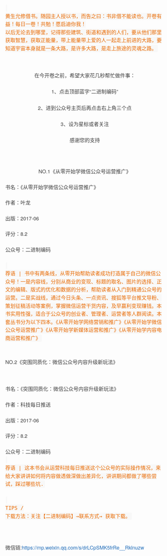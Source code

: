 <div class="output_wrapper" id="output_wrapper_id" style="font-size: 16px; color: rgb(62, 62, 62); line-height: 1.6; word-spacing: 0px; letter-spacing: 0px; font-family: 'Helvetica Neue', Helvetica, 'Hiragino Sans GB', 'Microsoft YaHei', Arial, sans-serif;"><p style="font-size: inherit; color: inherit; line-height: inherit; padding: 0px; margin: 1.5em 0px;"><code style="font-size: inherit; line-height: inherit; overflow-wrap: break-word; padding: 2px 4px; border-radius: 4px; margin: 0px 2px; color: rgb(233, 105, 0); background: rgb(248, 248, 248);">
黄生允修借书。随园主人授以书，而告之曰：书非借不能读也。开卷有益！每日一卷！共勉！愿启迪你我！
以后无论去到哪里，记得那些建筑、街道和遇到的人们，要从他们那里获取智慧，获取正能量，带上能量带上爱的人一起走上前进的大路，要知道宇宙本身就是一条大路，是许多大路，是走上旅途的灵魂之路。</code></p>
<figure style="font-size: inherit; color: inherit; line-height: inherit; margin: 0px; padding: 0px;"><img src="https://p9-juejin.byteimg.com/tos-cn-i-k3u1fbpfcp/2340f751d021437e80e16fbaf587abf4~tplv-k3u1fbpfcp-watermark.image" alt="" title="" style="font-size: inherit; color: inherit; line-height: inherit; padding: 0px; display: block; margin: 0px auto; max-width: 100%;"><figcaption style="line-height: inherit; margin: 0px; padding: 0px; margin-top: 10px; text-align: center; color: rgb(153, 153, 153); font-size: 0.7em;"></figcaption></figure><br><center style="font-size: inherit; color: inherit; line-height: inherit; margin: 0px; padding: 0px;">在今开卷之前，希望大家花几秒帮忙做件事：</center><br><center style="font-size: inherit; color: inherit; line-height: inherit; margin: 0px; padding: 0px;"><font color="red" size="72" style="font-size: inherit; color: inherit; line-height: inherit; margin: 0px; padding: 0px;">1、点击顶部蓝字“二进制编码”</font></center><br><center style="font-size: inherit; color: inherit; line-height: inherit; margin: 0px; padding: 0px;">2、进到公众号主页后再点击右上角三个点</center><br><center style="font-size: inherit; color: inherit; line-height: inherit; margin: 0px; padding: 0px;">3、设为星标或者关注</center><br><center style="font-size: inherit; color: inherit; line-height: inherit; margin: 0px; padding: 0px;">感谢您的支持</center><p style="font-size: inherit; color: inherit; line-height: inherit; padding: 0px; margin: 1.5em 0px;"></p>
<p style="font-size: inherit; color: inherit; line-height: inherit; padding: 0px; margin: 1.5em 0px;">​</p><center style="font-size: inherit; color: inherit; line-height: inherit; margin: 0px; padding: 0px;">NO.1《从零开始学微信公众号运营推广》</center><p style="font-size: inherit; color: inherit; line-height: inherit; padding: 0px; margin: 1.5em 0px;"></p>
<p style="font-size: inherit; color: inherit; line-height: inherit; padding: 0px; margin: 1.5em 0px;">​书名：《从零开始学微信公众号运营推广》​</p>
<p style="font-size: inherit; color: inherit; line-height: inherit; padding: 0px; margin: 1.5em 0px;">作者：叶龙​</p>
<p style="font-size: inherit; color: inherit; line-height: inherit; padding: 0px; margin: 1.5em 0px;">出版：2017-06​</p>
<p style="font-size: inherit; color: inherit; line-height: inherit; padding: 0px; margin: 1.5em 0px;">评分：8.2​</p>
<p style="font-size: inherit; color: inherit; line-height: inherit; padding: 0px; margin: 1.5em 0px;">公众号：二进制编码​</p>
<p style="font-size: inherit; color: inherit; line-height: inherit; padding: 0px; margin: 1.5em 0px;">​<code style="font-size: inherit; line-height: inherit; overflow-wrap: break-word; padding: 2px 4px; border-radius: 4px; margin: 0px 2px; color: rgb(233, 105, 0); background: rgb(248, 248, 248);">
荐语 | 书中有两条线，从零开始帮助读者成功打造属于自己的微信公众号！一是内容线，分别从商业的变现、标题的取名、图片的选择、正文的编辑、版式的优化和数据的分析，帮助读者从入门到精通公众号的运营。二是实战线，通过今日头条、一点资讯、搜狐等平台推文导粉、策划征稿活动等案例，掌握微信运营干货内容，及早赢利变现赚钱。本书实用性强，适合于公众号的创业者、管理者、运营者等人群阅读。本套丛书分为以下四本。《从零开始学网络营销和推广》《从零开始学微信公众号运营推广》《从零开始学新媒体运营和推广》《从零开始学内容电商运营和推广》</code><br>​</p>
<p style="font-size: inherit; color: inherit; line-height: inherit; padding: 0px; margin: 1.5em 0px;">NO.2《突围同质化：微信公众号内容升级新玩法》<br></p><figure style="font-size: inherit; color: inherit; line-height: inherit; margin: 0px; padding: 0px;"><img src="https://p3-juejin.byteimg.com/tos-cn-i-k3u1fbpfcp/b7f1956788d84231a1e95549e55b88d1~tplv-k3u1fbpfcp-watermark.image" alt="" title="" style="font-size: inherit; color: inherit; line-height: inherit; padding: 0px; display: block; margin: 0px auto; max-width: 100%;"><figcaption style="line-height: inherit; margin: 0px; padding: 0px; margin-top: 10px; text-align: center; color: rgb(153, 153, 153); font-size: 0.7em;"></figcaption></figure><br>​书名：《突围同质化：微信公众号内容升级新玩法》​<p style="font-size: inherit; color: inherit; line-height: inherit; padding: 0px; margin: 1.5em 0px;"></p>
<p style="font-size: inherit; color: inherit; line-height: inherit; padding: 0px; margin: 1.5em 0px;">作者：科技每日推送​</p>
<p style="font-size: inherit; color: inherit; line-height: inherit; padding: 0px; margin: 1.5em 0px;">出版：2017-06​</p>
<p style="font-size: inherit; color: inherit; line-height: inherit; padding: 0px; margin: 1.5em 0px;">评分：8.2​</p>
<p style="font-size: inherit; color: inherit; line-height: inherit; padding: 0px; margin: 1.5em 0px;">公众号：二进制编码<br>​<code style="font-size: inherit; line-height: inherit; overflow-wrap: break-word; padding: 2px 4px; border-radius: 4px; margin: 0px 2px; color: rgb(233, 105, 0); background: rgb(248, 248, 248);">
​荐语 | 这本书会从运营科技每日推送这个公众号的实际操作情况，来给大家讲讲如何将内容做透做深做出差异化，讲讲期间都做了哪些尝试，踩过哪些坑.</code></p>
<p style="font-size: inherit; color: inherit; line-height: inherit; padding: 0px; margin: 1.5em 0px;">​<code style="font-size: inherit; line-height: inherit; overflow-wrap: break-word; padding: 2px 4px; border-radius: 4px; margin: 0px 2px; color: rgb(233, 105, 0); background: rgb(248, 248, 248);">
TIPS /
下载方法：关注【二进制编码】→联系方式→ 获取下载。
</code><br></p><figure style="font-size: inherit; color: inherit; line-height: inherit; margin: 0px; padding: 0px;"><img src="https://p3-juejin.byteimg.com/tos-cn-i-k3u1fbpfcp/fbe4a94b9c604840afa8f54d2fd66854~tplv-k3u1fbpfcp-watermark.image" alt="" title="" style="font-size: inherit; color: inherit; line-height: inherit; padding: 0px; display: block; margin: 0px auto; max-width: 100%;"><figcaption style="line-height: inherit; margin: 0px; padding: 0px; margin-top: 10px; text-align: center; color: rgb(153, 153, 153); font-size: 0.7em;"></figcaption></figure>
<p style="font-size: inherit; color: inherit; line-height: inherit; padding: 0px; margin: 1.5em 0px;">微信链:<a href="https://mp.weixin.qq.com/s/drLCpSMK5frRe__Rklnuzw" style="font-size: inherit; line-height: inherit; margin: 0px; padding: 0px; text-decoration: none; color: rgb(30, 107, 184); overflow-wrap: break-word;">https://mp.weixin.qq.com/s/drLCpSMK5frRe__Rklnuzw</a></p></div>
